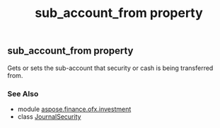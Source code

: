 ﻿---
title: sub_account_from property
second_title: Aspose.Finance for Python via .NET API References
description: 
type: docs
weight: 50
url: /python-net/aspose.finance.ofx.investment/journalsecurity/sub_account_from/
is_root: false
---

## sub_account_from property


Gets or sets the sub-account that security or cash is being transferred from.

### See Also
* module [aspose.finance.ofx.investment](../../)
* class [JournalSecurity](/finance/python-net/aspose.finance.ofx.investment/journalsecurity)
